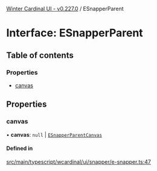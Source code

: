 [Winter Cardinal UI - v0.227.0](../index.md) / ESnapperParent

# Interface: ESnapperParent

## Table of contents

### Properties

- [canvas](ESnapperParent.md#canvas)

## Properties

### canvas

• **canvas**: ``null`` \| [`ESnapperParentCanvas`](ESnapperParentCanvas.md)

#### Defined in

[src/main/typescript/wcardinal/ui/snapper/e-snapper.ts:47](https://github.com/winter-cardinal/winter-cardinal-ui/blob/v0.227.0/src/main/typescript/wcardinal/ui/snapper/e-snapper.ts#L47)
